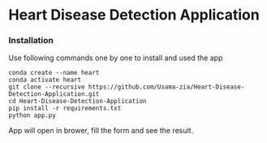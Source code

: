 # Heart Disease Detection Application
### Installation

Use following commands one by one to install and used the app
```
conda create --name heart
conda activate heart
git clone --recursive https://github.com/Usama-zia/Heart-Disease-Detection-Application.git 
cd Heart-Disease-Detection-Application
pip install -r requirements.txt
python app.py
```
App will open in brower, fill the form and see the result.

